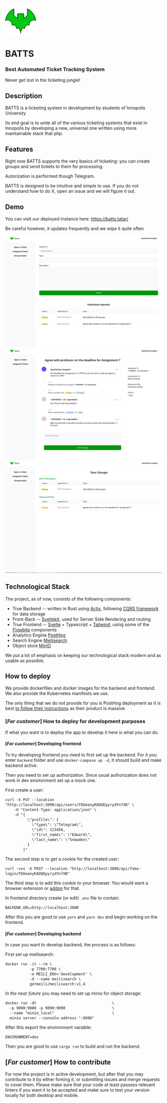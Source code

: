 
<img src="images/favicon.png" width="100" height="100">

# BATTS
### Best Automated Ticket Tracking System

Never get lost in the ticketing jungle!

## Description

BATTS is a ticketing system in development by students of Innopolis University

Its end goal is to unite all of the various ticketing systems that exist in Innopolis by developing a new, universal one written using more maintainable stack that php.

## Features

Right now BATTS supports the very basics of ticketing: you can create groups and send tickets to them for processing.

Autorization is performed though Telegram.

BATTS is designed to be intuitive and simple to use. If you do not understand how to do X, open an issue and we will figure it out.

## Demo

You can visit our deployed instance here: https://batts.tatar/

Be careful however, it updates frequently and we wipe it quite often

![BATTS Home Screen](images/homescreen.png?raw=true "BATTS Home Screen")
![BATTS Ticket View](images/ticket.png?raw=true "BATTS Ticket View")
![BATTS Groups UI](images/groups.png?raw=true "BATTS Groups UI")


## Technological Stack

The project, as of now, consists of the following components:

* True Backend -- written in Rust using [Actix](https://actix.rs/), following [CQRS framework](https://learn.microsoft.com/en-us/azure/architecture/patterns/cqrs) for data storage
* Front-Back -- [Sveltekit](https://kit.svelte.dev/), used for Server Side Rendering and routing
* True Frontend -- [Svelte](https://svelte.dev/) + Typescript + [Tailwind](https://tailwindcss.com/), using some of the [Flowbite](https://flowbite.com/) components
* Analytics Engine [PostHog](https://posthog.com/)
* Search Engine [Meilisearch](https://www.meilisearch.com/)
* Object store [MinIO](https://min.io/docs/minio/linux/index.html)

We put a lot of emphasis on keeping our technological stack modern and as usable as possible.


## How to deploy

We provide dockerfiles and docker images for the backend and frontend. We also provide the Kubernetes manifests we use.

The only thing that we do not provide for you is PostHog deployment as it is best [to follow their instructions](https://posthog.com/docs/self-host) as their product is massive.

### [*For customer*] How to deploy for development purposes

If what you want is to deploy the app to develop it here is what you can do.

#### [*For customer*] Developing frontend

To try developing frontend you need to first set up the backend. For it you enter `backend` folder and use `docker-compose up -d`, it should build and make backend active.

Then you need to set up authorization. Since usual authorization does not work in dev environment set up a mock one.

First create a user:

```
curl -X PUT --location "http://localhost:3000/api/users/FDUeanyKADQEpyrydYn7XB" \
    -H "Content-Type: application/json" \
    -d "{
          \"profile\": {
            \"type\": \"Telegram\",
            \"id\": 123456,
            \"first_name\": \"Edward\",
            \"last_name\": \"Snowden\"
          }
        }"
```

The second step is to get a cookie for the created user:

```
curl -vvv -X POST --location "http://localhost:3000/api/fake-login/FDUeanyKADQEpyrydYn7XB"
```

The third step is to add this cookie to your browser. You would want a browser extension or [addon](https://addons.mozilla.org/en-US/firefox/addon/cookie-quick-manager/) for that.

In frontend directory create (or edit) `.env` file to contain:

```
BACKEND_URL=http://localhost:3000
```

After this you are good to use `yarn` and `yarn dev` and begin working on the frontend.

#### [*For customer*] Developing backend
In case you want to develop backend, the process is as follows:

First set up meilisearch:

```
docker run -it --rm \
           -p 7700:7700 \
           -e MEILI_ENV='development' \
           -d --name meilisearch \
           getmeili/meilisearch:v1.4
```

*In the near future* you may need to set up minio for object storage:
```
docker run -dt                                  \
  -p 9000:9000 -p 9090:9090                     \
  --name "minio_local"                          \
  minio server --console-address ":9090"
```

After this export the environment variable:

```
ENVIRONMENT=dev
```

Then you are good to use `cargo run` to build and run the backend.


## [*For customer*] How to contribute

For now the project is in active development, but after that you may contribute to it by either forking it, or submitting issues and merge requests to cover them. Please make sure that your code at least passess relevant linters if you want it to be accepted and make sure to test your version locally for both desktop and mobile.
